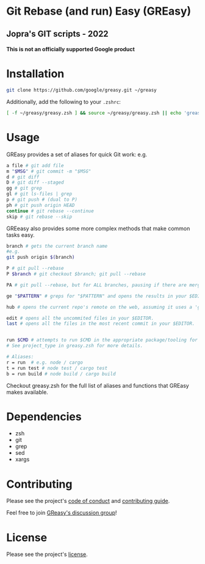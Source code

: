# Git Rebase (and run) Easy (GREasy)
## Jopra's GIT scripts - 2022

#### This is not an officially supported Google product

# Installation

```bash
git clone https://github.com/google/greasy.git ~/greasy
```

Additionally, add the following to your `.zshrc`:
```bash
[ -f ~/greasy/greasy.zsh ] && source ~/greasy/greasy.zsh || echo 'greasy is missing'
```

# Usage

GREasy provides a set of aliases for quick Git work: e.g.
```bash
a file # git add file
m "$MSG" # git commit -m "$MSG"
d # git diff
D # git diff --staged
gg # git grep
gl # git ls-files | grep
p # git push # (dual to P)
ph # git push origin HEAD
continue # git rebase --continue
skip # git rebase --skip
```

GREeasy also provides some more complex methods that make common tasks easy.
```bash
branch # gets the current branch name
#e.g.
git push origin $(branch)
```

```bash
P # git pull --rebase
P $branch # git checkout $branch; git pull --rebase
```

```bash
PA # git pull --rebase, but for ALL branches, pausing if there are merge conflicts.
```

```bash
ge "$PATTERN" # greps for "$PATTERN" and opens the results in your $EDITOR.
```

```bash
hub # opens the current repo's remote on the web, assuming it uses a 'github like' URL format.
```

```bash
edit # opens all the uncommited files in your $EDITOR.
last # opens all the files in the most recent commit in your $EDITOR.
```

```bash

run $CMD # attempts to run $CMD in the appropriate package/tooling for this project.
# See project_type in greasy.zsh for more details.

# Aliases:
r = run  # e.g. node / cargo
t = run test # node test / cargo test
b = run build # node build / cargo build
```

Checkout greasy.zsh for the full list of aliases and functions that GREasy makes available.

# Dependencies

- zsh
- git
- grep
- sed
- xargs

# Contributing

Please see the project's [code of conduct](./docs/code-of-conduct.md) and [contributing guide](./docs/contributing.md).

Feel free to join [GReasy's discussion group](https://groups.google.com/g/greasy)!

# License

Please see the project's [license](./LICENSE).
